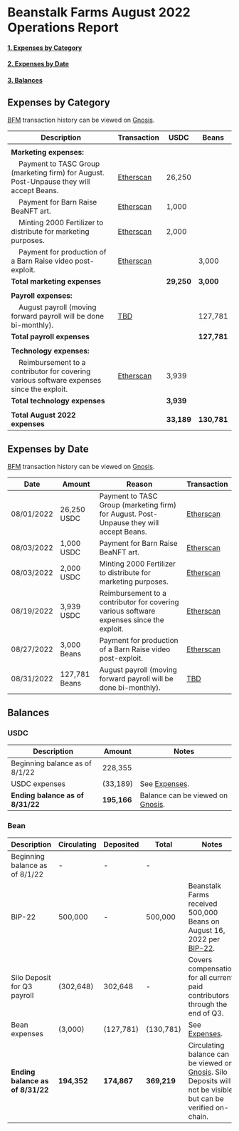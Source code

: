 # Beanstalk Farms August 2022 Operations Report

#### [1. Expenses by Category](#expenses-by-category)
#### [2. Expenses by Date](#expenses-by-date)
#### [3. Balances](#balances)

## Expenses by Category

[BFM](https://docs.bean.money/governance/beanstalk-farms/bfm-dashboard) transaction history can be viewed on [Gnosis](https://gnosis-safe.io/app/eth:0x21DE18B6A8f78eDe6D16C50A167f6B222DC08DF7/transactions/history).

| Description                                                                                                             | Transaction                                                                                              | USDC       | Beans       |
|-------------------------------------------------------------------------------------------------------------------------|----------------------------------------------------------------------------------------------------------|------------|-------------|
|                                                                                                                         |                                                                                                          |            |             |
| **Marketing expenses:**                                                                                                 |                                                                                                          |            |             |
| &nbsp;&nbsp;&nbsp; Payment to TASC Group (marketing firm) for August. Post-Unpause they will accept Beans.              | [Etherscan](https://etherscan.io/tx/0xcd1ac4e061c41370032e70af76865aa260c707aca658d929c1c24a9b99df9f8d)  | 26,250     |             |
| &nbsp;&nbsp;&nbsp; Payment for Barn Raise BeaNFT art.                                                                   | [Etherscan](https://etherscan.io/tx/0xff731e9023fd30bf4c435c602571769d540ab5105f079ed47dc59a4ed0fe352b)  | 1,000      |             |  
| &nbsp;&nbsp;&nbsp; Minting 2000 Fertilizer to distribute for marketing purposes.                                        | [Etherscan](https://etherscan.io/tx/0xdb49801b27354b9414d3154be963f10613fc5204a4783af9e1425575f1df94b5)  | 2,000      |             |
| &nbsp;&nbsp;&nbsp; Payment for production of a Barn Raise video post-exploit.                                           | [Etherscan](https://etherscan.io/tx/0xb607c36cab603a9b9290489ebdd01d765288ec207cb8647057ff74d1a5a250c5)  |            | 3,000       |
| **Total marketing expenses**                                                                                            |                                                                                                          | **29,250** | **3,000**   |
|                                                                                                                         |                                                                                                          |            |             |
| **Payroll expenses:**                                                                                                   |                                                                                                          |            |             |
| &nbsp;&nbsp;&nbsp; August payroll (moving forward payroll will be done bi-monthly).                                     | [TBD](https://etherscan.io/)                                                                             |            | 127,781     |
| **Total payroll expenses**                                                                                              |                                                                                                          |            | **127,781** |
|                                                                                                                         |                                                                                                          |            |             |
| **Technology expenses:**                                                                                                |                                                                                                          |            |             |
| &nbsp;&nbsp;&nbsp; Reimbursement to a contributor for covering various software expenses since the exploit.             | [Etherscan](https://etherscan.io/tx/0xd0e5b43cac929b78a6f4ce97b143072212ca2145d4ce09f93dac3368baad04b6)  | 3,939      |             |
| **Total technology expenses**                                                                                           |                                                                                                          | **3,939**  |             |
|                                                                                                                         |                                                                                                          |            |             |
| **Total August 2022 expenses**                                                                                          |                                                                                                          | **33,189** | **130,781** |

## Expenses by Date

[BFM](https://docs.bean.money/governance/beanstalk-farms/bfm-dashboard) transaction history can be viewed on [Gnosis](https://gnosis-safe.io/app/eth:0x21DE18B6A8f78eDe6D16C50A167f6B222DC08DF7/transactions/history).


| Date       | Amount        | Reason                                                                                               | Transaction                                                                                             |
|------------|---------------|------------------------------------------------------------------------------------------------------|---------------------------------------------------------------------------------------------------------|
| 08/01/2022 | 26,250 USDC   | Payment to TASC Group (marketing firm) for August. Post-Unpause they will accept Beans.              | [Etherscan](https://etherscan.io/tx/0xcd1ac4e061c41370032e70af76865aa260c707aca658d929c1c24a9b99df9f8d) |
| 08/03/2022 | 1,000 USDC    | Payment for Barn Raise BeaNFT art.                                                                   | [Etherscan](https://etherscan.io/tx/0xff731e9023fd30bf4c435c602571769d540ab5105f079ed47dc59a4ed0fe352b) |
| 08/03/2022 | 2,000 USDC    | Minting 2000 Fertilizer to distribute for marketing purposes.                                        | [Etherscan](https://etherscan.io/tx/0xdb49801b27354b9414d3154be963f10613fc5204a4783af9e1425575f1df94b5) |
| 08/19/2022 | 3,939 USDC    | Reimbursement to a contributor for covering various software expenses since the exploit.             | [Etherscan](https://etherscan.io/tx/0xd0e5b43cac929b78a6f4ce97b143072212ca2145d4ce09f93dac3368baad04b6) |
| 08/27/2022 | 3,000 Beans   | Payment for production of a Barn Raise video post-exploit.                                           | [Etherscan](https://etherscan.io/tx/0xb607c36cab603a9b9290489ebdd01d765288ec207cb8647057ff74d1a5a250c5) |
| 08/31/2022 | 127,781 Beans | August payroll (moving forward payroll will be done bi-monthly).                                     | [TBD](https://etherscan.io/)                                                                            |

## Balances

### USDC

| Description                      | Amount      | Notes                                                                                                                  |
|----------------------------------|-------------|------------------------------------------------------------------------------------------------------------------------|
| Beginning balance as of 8/1/22   | 228,355     |                                                                                                                        |
| USDC expenses                    | (33,189)    | See [Expenses](#expenses-by-category).                                                                                 |
| **Ending balance as of 8/31/22** | **195,166** | Balance can be viewed on [Gnosis](https://gnosis-safe.io/app/eth:0x21DE18B6A8f78eDe6D16C50A167f6B222DC08DF7/balances). |

### Bean

| Description                        | Circulating | Deposited   | Total       | Notes                                                                                                                                                                                              |
|------------------------------------|-------------|-------------|-------------|----------------------------------------------------------------------------------------------------------------------------------------------------------------------------------------------------|
| Beginning balance as of 8/1/22     | -           | -           | -           |                                                                                                                                                                                                    |
| BIP-22                             | 500,000     | -           | 500,000     | Beanstalk Farms received 500,000 Beans on August 16, 2022 per [BIP-22](https://snapshot.org/#/beanstalkdao.eth/proposal/0x770efe960a45d7f91b21b6b13106412b666ad5f90c2a27e398867972aa16f893).       |
| Silo Deposit for Q3 payroll        | (302,648)   | 302,648     | -           | Covers compensation for all current paid contributors through the end of Q3.                                                                                                                       |
| Bean expenses                      | (3,000)     | (127,781)   | (130,781)   | See [Expenses](#expenses-by-category).                                                                                                                                                             |
| **Ending balance as of 8/31/22**   | **194,352** | **174,867** | **369,219** | Circulating balance can be viewed on [Gnosis](https://gnosis-safe.io/app/eth:0x21DE18B6A8f78eDe6D16C50A167f6B222DC08DF7/balances). Silo Deposits will not be visible but can be verified on-chain. |
